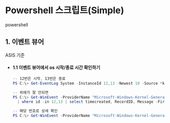 # Powershell 스크립트(Simple)

powershell

## 1. 이벤트 뷰어
ASIS  기준

* #### 1.1 이벤트 뷰어에서 os 시작/종료 시간 확인하기
    ```powershell
    -- 12번은 시작, 13번은 종료
    PS C:\> Get-EventLog System -InstanceId 12,13 -Newest 10 -Source *kernel-general
    ```

    ```powershell
    -- 위에가 잘 안되면 
    PS C:\> Get-WinEvent -ProviderName "Microsoft-Windows-Kernel-General" `
      | where id -in 12,13 | select timecreated, RecordID, Message -First 10 | ft -AutoSize
    ```

    ```powershell
    -- 해당 번호로 상세 확인
    PS C:\> Get-WinEvent -ProviderName "Microsoft-Windows-Kernel-General" | where recordid -e 11134 | fl *
    ```
    
